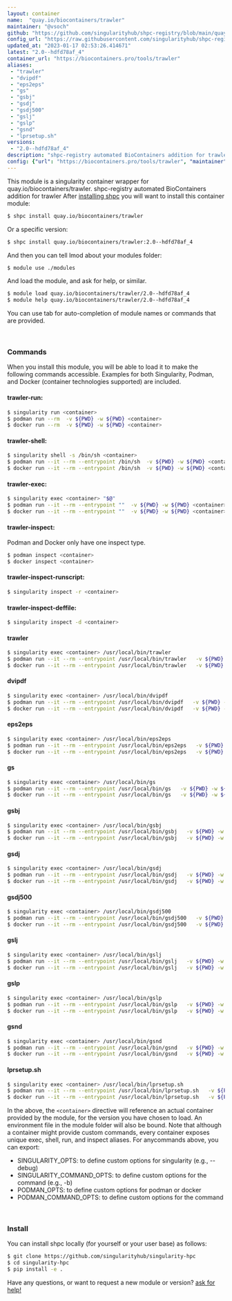 ```yaml
---
layout: container
name:  "quay.io/biocontainers/trawler"
maintainer: "@vsoch"
github: "https://github.com/singularityhub/shpc-registry/blob/main/quay.io/biocontainers/trawler/container.yaml"
config_url: "https://raw.githubusercontent.com/singularityhub/shpc-registry/main/quay.io/biocontainers/trawler/container.yaml"
updated_at: "2023-01-17 02:53:26.414671"
latest: "2.0--hdfd78af_4"
container_url: "https://biocontainers.pro/tools/trawler"
aliases:
 - "trawler"
 - "dvipdf"
 - "eps2eps"
 - "gs"
 - "gsbj"
 - "gsdj"
 - "gsdj500"
 - "gslj"
 - "gslp"
 - "gsnd"
 - "lprsetup.sh"
versions:
 - "2.0--hdfd78af_4"
description: "shpc-registry automated BioContainers addition for trawler"
config: {"url": "https://biocontainers.pro/tools/trawler", "maintainer": "@vsoch", "description": "shpc-registry automated BioContainers addition for trawler", "latest": {"2.0--hdfd78af_4": "sha256:5877fcd3393731f9b63bf852bfcdf8ec3268feccf8d212bbc81399bad14b743c"}, "tags": {"2.0--hdfd78af_4": "sha256:5877fcd3393731f9b63bf852bfcdf8ec3268feccf8d212bbc81399bad14b743c"}, "docker": "quay.io/biocontainers/trawler", "aliases": {"trawler": "/usr/local/bin/trawler", "dvipdf": "/usr/local/bin/dvipdf", "eps2eps": "/usr/local/bin/eps2eps", "gs": "/usr/local/bin/gs", "gsbj": "/usr/local/bin/gsbj", "gsdj": "/usr/local/bin/gsdj", "gsdj500": "/usr/local/bin/gsdj500", "gslj": "/usr/local/bin/gslj", "gslp": "/usr/local/bin/gslp", "gsnd": "/usr/local/bin/gsnd", "lprsetup.sh": "/usr/local/bin/lprsetup.sh"}}
---
```


This module is a singularity container wrapper for quay.io/biocontainers/trawler.
shpc-registry automated BioContainers addition for trawler
After [installing shpc](#install) you will want to install this container module:


```bash
$ shpc install quay.io/biocontainers/trawler
```

Or a specific version:

```bash
$ shpc install quay.io/biocontainers/trawler:2.0--hdfd78af_4
```

And then you can tell lmod about your modules folder:

```bash
$ module use ./modules
```

And load the module, and ask for help, or similar.

```bash
$ module load quay.io/biocontainers/trawler/2.0--hdfd78af_4
$ module help quay.io/biocontainers/trawler/2.0--hdfd78af_4
```

You can use tab for auto-completion of module names or commands that are provided.

<br>

### Commands

When you install this module, you will be able to load it to make the following commands accessible.
Examples for both Singularity, Podman, and Docker (container technologies supported) are included.

#### trawler-run:

```bash
$ singularity run <container>
$ podman run --rm  -v ${PWD} -w ${PWD} <container>
$ docker run --rm  -v ${PWD} -w ${PWD} <container>
```

#### trawler-shell:

```bash
$ singularity shell -s /bin/sh <container>
$ podman run --it --rm --entrypoint /bin/sh  -v ${PWD} -w ${PWD} <container>
$ docker run --it --rm --entrypoint /bin/sh  -v ${PWD} -w ${PWD} <container>
```

#### trawler-exec:

```bash
$ singularity exec <container> "$@"
$ podman run --it --rm --entrypoint ""  -v ${PWD} -w ${PWD} <container> "$@"
$ docker run --it --rm --entrypoint ""  -v ${PWD} -w ${PWD} <container> "$@"
```

#### trawler-inspect:

Podman and Docker only have one inspect type.

```bash
$ podman inspect <container>
$ docker inspect <container>
```

#### trawler-inspect-runscript:

```bash
$ singularity inspect -r <container>
```

#### trawler-inspect-deffile:

```bash
$ singularity inspect -d <container>
```


#### trawler

```bash
$ singularity exec <container> /usr/local/bin/trawler
$ podman run --it --rm --entrypoint /usr/local/bin/trawler   -v ${PWD} -w ${PWD} <container> -c " $@"
$ docker run --it --rm --entrypoint /usr/local/bin/trawler   -v ${PWD} -w ${PWD} <container> -c " $@"
```


#### dvipdf

```bash
$ singularity exec <container> /usr/local/bin/dvipdf
$ podman run --it --rm --entrypoint /usr/local/bin/dvipdf   -v ${PWD} -w ${PWD} <container> -c " $@"
$ docker run --it --rm --entrypoint /usr/local/bin/dvipdf   -v ${PWD} -w ${PWD} <container> -c " $@"
```


#### eps2eps

```bash
$ singularity exec <container> /usr/local/bin/eps2eps
$ podman run --it --rm --entrypoint /usr/local/bin/eps2eps   -v ${PWD} -w ${PWD} <container> -c " $@"
$ docker run --it --rm --entrypoint /usr/local/bin/eps2eps   -v ${PWD} -w ${PWD} <container> -c " $@"
```


#### gs

```bash
$ singularity exec <container> /usr/local/bin/gs
$ podman run --it --rm --entrypoint /usr/local/bin/gs   -v ${PWD} -w ${PWD} <container> -c " $@"
$ docker run --it --rm --entrypoint /usr/local/bin/gs   -v ${PWD} -w ${PWD} <container> -c " $@"
```


#### gsbj

```bash
$ singularity exec <container> /usr/local/bin/gsbj
$ podman run --it --rm --entrypoint /usr/local/bin/gsbj   -v ${PWD} -w ${PWD} <container> -c " $@"
$ docker run --it --rm --entrypoint /usr/local/bin/gsbj   -v ${PWD} -w ${PWD} <container> -c " $@"
```


#### gsdj

```bash
$ singularity exec <container> /usr/local/bin/gsdj
$ podman run --it --rm --entrypoint /usr/local/bin/gsdj   -v ${PWD} -w ${PWD} <container> -c " $@"
$ docker run --it --rm --entrypoint /usr/local/bin/gsdj   -v ${PWD} -w ${PWD} <container> -c " $@"
```


#### gsdj500

```bash
$ singularity exec <container> /usr/local/bin/gsdj500
$ podman run --it --rm --entrypoint /usr/local/bin/gsdj500   -v ${PWD} -w ${PWD} <container> -c " $@"
$ docker run --it --rm --entrypoint /usr/local/bin/gsdj500   -v ${PWD} -w ${PWD} <container> -c " $@"
```


#### gslj

```bash
$ singularity exec <container> /usr/local/bin/gslj
$ podman run --it --rm --entrypoint /usr/local/bin/gslj   -v ${PWD} -w ${PWD} <container> -c " $@"
$ docker run --it --rm --entrypoint /usr/local/bin/gslj   -v ${PWD} -w ${PWD} <container> -c " $@"
```


#### gslp

```bash
$ singularity exec <container> /usr/local/bin/gslp
$ podman run --it --rm --entrypoint /usr/local/bin/gslp   -v ${PWD} -w ${PWD} <container> -c " $@"
$ docker run --it --rm --entrypoint /usr/local/bin/gslp   -v ${PWD} -w ${PWD} <container> -c " $@"
```


#### gsnd

```bash
$ singularity exec <container> /usr/local/bin/gsnd
$ podman run --it --rm --entrypoint /usr/local/bin/gsnd   -v ${PWD} -w ${PWD} <container> -c " $@"
$ docker run --it --rm --entrypoint /usr/local/bin/gsnd   -v ${PWD} -w ${PWD} <container> -c " $@"
```


#### lprsetup.sh

```bash
$ singularity exec <container> /usr/local/bin/lprsetup.sh
$ podman run --it --rm --entrypoint /usr/local/bin/lprsetup.sh   -v ${PWD} -w ${PWD} <container> -c " $@"
$ docker run --it --rm --entrypoint /usr/local/bin/lprsetup.sh   -v ${PWD} -w ${PWD} <container> -c " $@"
```



In the above, the `<container>` directive will reference an actual container provided
by the module, for the version you have chosen to load. An environment file in the
module folder will also be bound. Note that although a container
might provide custom commands, every container exposes unique exec, shell, run, and
inspect aliases. For anycommands above, you can export:

 - SINGULARITY_OPTS: to define custom options for singularity (e.g., --debug)
 - SINGULARITY_COMMAND_OPTS: to define custom options for the command (e.g., -b)
 - PODMAN_OPTS: to define custom options for podman or docker
 - PODMAN_COMMAND_OPTS: to define custom options for the command

<br>

### Install

You can install shpc locally (for yourself or your user base) as follows:

```bash
$ git clone https://github.com/singularityhub/singularity-hpc
$ cd singularity-hpc
$ pip install -e .
```

Have any questions, or want to request a new module or version? [ask for help!](https://github.com/singularityhub/singularity-hpc/issues)